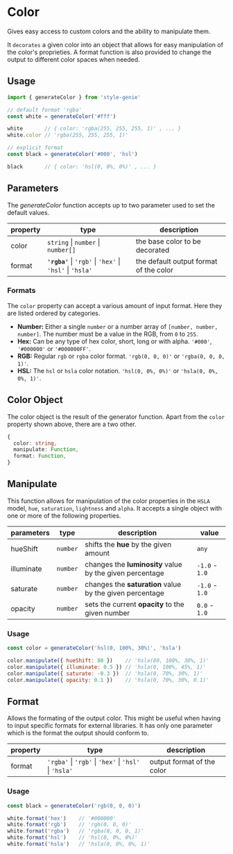 # Color

Gives easy access to custom colors and the ability to manipulate them.

It `decorates` a given color into an object that allows for easy manipulation of the color's proprieties. A format function is also provided to change the output to different color spaces when needed.

## Usage

<!-- prettier-ignore-start -->
```javascript
import { generateColor } from 'style-genie'

// default format 'rgba'
const white = generateColor('#fff')

white       // { color: 'rgba(255, 255, 255, 1)' , ... }
white.color // 'rgba(255, 255, 255, 1)'

// explicit format
const black = generateColor('#000', 'hsl')

black       // { color: 'hsl(0, 0%, 0%)' , ... }
```
<!-- prettier-ignore-end -->

## Parameters

The _generateColor_ function accepts up to two parameter used to set the default values.

| property | type                                                      | description                            |
| -------- | --------------------------------------------------------- | -------------------------------------- |
| color    | `string` \| `number` \| `number[]`                        | the base color to be decorated         |
| format   | **`'rgba'`** \| `'rgb'` \| `'hex'` \| `'hsl'` \| `'hsla'` | the default output format of the color |

### Formats

The `color` property can accept a various amount of input format. Here they are listed ordered by categories.

- **Number:** Either a single `number` or a number array of `[number, number, number]`. The number must be a value in the RGB, from `0` to `255`.
- **Hex:** Can be any type of hex color, short, long or with alpha. `'#000'`, `'#000000'` or `'#000000FF'`.
- **RGB:** Regular `rgb` or `rgba` color format. `'rgb(0, 0, 0)'` or `'rgba(0, 0, 0, 1)'`.
- **HSL:** The `hsl` or `hsla` color notation. `'hsl(0, 0%, 0%)'` or `'hsla(0, 0%, 0%, 1)'`.

## Color Object

The color object is the result of the generator function. Apart from the `color` property shown above, there are a two other.

```typescript
{
  color: string,
  manipulate: Function,
  format: Function,
}
```

## Manipulate

This function allows for manipulation of the color properties in the `HSLA` model, `hue`, `saturation`, `lightness` and `alpha`. It accepts a single object with one or more of the following properties.

| parameters | type     | description                                              | value          |
| ---------- | -------- | -------------------------------------------------------- | -------------- |
| hueShift   | `number` | shifts the **hue** by the given amount                   | `any`          |
| illuminate | `number` | changes the **luminosity** value by the given percentage | `-1.0` - `1.0` |
| saturate   | `number` | changes the **saturation** value by the given percentage | `-1.0` - `1.0` |
| opacity    | `number` | sets the current **opacity** to the given number         | `0.0` - `1.0`  |

### Usage

<!-- prettier-ignore-start -->
```javascript
const color = generateColor('hsl(0, 100%, 30%)', 'hsla')

color.manipulate({ hueShift: 80 })    // 'hsla(80, 100%, 30%, 1)'
color.manipulate({ illuminate: 0.5 }) // 'hsla(0, 100%, 45%, 1)'
color.manipulate({ saturate: -0.3 })  // 'hsla(0, 70%, 30%, 1)'
color.manipulate({ opacity: 0.1 })    // 'hsla(0, 70%, 30%, 0.1)'
```
<!-- prettier-ignore-end -->

## Format

Allows the formating of the output color. This might be useful when having to input specific formats for external libraries. It has only one parameter which is the format the output should conform to.

| property | type                                                  | description                |
| -------- | ----------------------------------------------------- | -------------------------- |
| format   | `'rgba'` \| `'rgb'` \| `'hex'` \| `'hsl'` \| `'hsla'` | output format of the color |

### Usage

<!-- prettier-ignore-start -->
```javascript
const black = generateColor('rgb(0, 0, 0)')

white.format('hex')    // '#000000'
white.format('rgb')    // 'rgb(0, 0, 0)'
white.format('rgba')   // 'rgba(0, 0, 0, 1)'
white.format('hsl')    // 'hsl(0, 0%, 0%)'
white.format('hsla')   // 'hsla(0, 0%, 0%, 1)'
```
<!-- prettier-ignore-end -->
